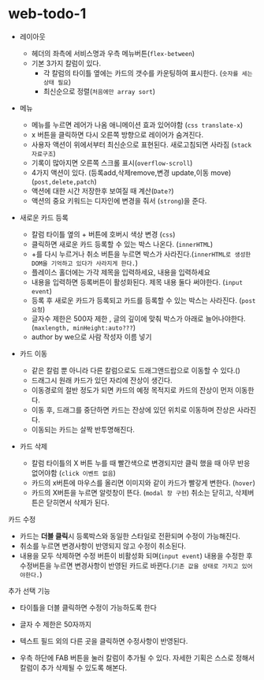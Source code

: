 # web-todo-1

- 레이아웃 
  - 헤더의 좌측에 서비스명과 우측 메뉴버튼(`flex-between`)
  - 기본 3가지 칼럼이 있다.  
    - 각 칼럼의 타이틀 옆에는 카드의 갯수를 카운팅하여 표시한다. (`숫자를 세는 상태 필요`)
    - 최신순으로 정렬(`처음에만 array sort`)

- 메뉴 
  - 메뉴를 누르면 레어가 나옴 애니메이션 효과 있어야함 (`css translate-x`)
  - x 버튼을 클릭하면 다시 오른쪽 방향으로 레이어가 숨겨진다. 
  - 사용자 액션이 위에서부터 최신순으로 표현된다. 새로고침되면 사라짐 (`stack 자료구조`)
  - 기록이 많아지면 오른쪽 스크롤 표시(`overflow-scroll`)
  - 4가지 액션이 있다. (등록add,삭제remove,변경 update,이동 move) (`post,delete,patch`)
  - 액션에 대한 시간 저장한후 보여질 때 계산(`Date?`)
  - 액션의 중요 키워드는  디자인에 변경을 줘서 (`strong`)을 준다. 


- 새로운 카드 등록 
  - 칼럼 타이틀 옆의 + 버튼에 호버시 색상 변경 (`css`)
  - 클릭하면 새로운 카드 등록할 수 있는 박스 나온다. (`innerHTML`)
  - +를 다시 누르거나 취소 버튼을 누르면 박스가 사라진다.(`innerHTML로 생성한 DOM을 기억하고 있다가 사라지게 한다.`)
  - 플레이스 홀더에는 가각 제목을 입력하세요, 내용을 입력하세요 
  - 내용을 입력하면 등록버튼이 활성화된다. 제목 내용 둘다 써야한다. (`input event`)
  - 등록 후 새로운 카드가 등록되고 카드를 등록할 수 있는 박스는 사라진다. (`post 요청`)
  - 글자수 제한은 500자 제한 , 글의 깊이에 맞춰 박스가 아래로 늘어나야한다. (`maxlength, minHeight:auto???`)
  - author by we으로 사람 작성자 이름 넣기

- 카드 이동
  - 같은 칼럼 뿐 아니라 다른 칼럼으로도 드래그앤드랍으로 이동할 수 있다.()
  - 드래그시 원래 카드가 있던 자리에 잔상이 생긴다. 
  - 이동경로의 절반 정도가 되면 카드의 예정 목적지로 카드의 잔상이 먼저 이동한다. 
  - 이동 후, 드래그를 중단하면 카드는 잔상에 있던 위치로 이동하며 잔상은 사라진다. 
  - 이동되는 카드는 살짝 반투명해진다. 
  
- 카드 삭제 
  - 칼럼 타이틀의 X 버튼 누를 때 빨간색으로 변경되지만 클릭 했을 때 아무 반응 없어야함 (`click 이벤트 없음`)
  - 카드의 x버튼에 마우스를 올리면 이미지와 같이 카드가 빨갛게 변한다. (`hover`)
  - 카드의 X버튼을 누르면 알럿창이 뜬다. (`modal 창 구현`) 취소는 닫히고, 삭제버튼은 닫히면서 삭제가 된다. 

카드 수정 
- 카드는 **더블 클릭**시 등록박스와 동일한 스타일로 전환되며 수정이 가능해진다. 
- 취소를 누르면 변경사항이 반영되지 않고 수정이 취소된다. 
- 내용을 모두 삭제하면 수정 버튼이 비활성화 되며(`input event`) 내용을 수정한 후 수정버튼을 누르면 변경사항이 반영된 카드로 바뀐다.(`기존 값을 상태로 가지고 있어야한다.`)

추가 선택 기능
- 타이틀을 더블 클릭하면 수정이 가능하도록 한다 
- 글자 수 제한은 50자까지
- 텍스트 필드 외의 다른 곳을 클릭하면 수정사항이 반영된다. 

- 우측 하단에 FAB 버튼을 눌러 칼럼이 추가될 수 있다. 자세한 기획은 스스로 정해서 칼럼이 추가 삭제될 수 있도록 해본다. 


  
